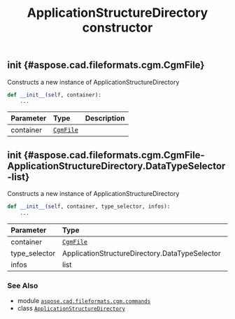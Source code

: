 ﻿---
title: ApplicationStructureDirectory constructor
second_title: Aspose.CAD for Python via .NET API References
description: 
type: docs
weight: 10
url: /python-net/aspose.cad.fileformats.cgm.commands/applicationstructuredirectory/__init__/
is_root: false
---

## __init__ {#aspose.cad.fileformats.cgm.CgmFile}

Constructs a new instance of ApplicationStructureDirectory



```python
def __init__(self, container):
    ...
```


| Parameter | Type | Description |
| :- | :- | :- |
| container | [`CgmFile`](/cad/python-net/aspose.cad.fileformats.cgm/cgmfile) |  |


## __init__ {#aspose.cad.fileformats.cgm.CgmFile-ApplicationStructureDirectory.DataTypeSelector-list}

Constructs a new instance of ApplicationStructureDirectory



```python
def __init__(self, container, type_selector, infos):
    ...
```


| Parameter | Type | Description |
| :- | :- | :- |
| container | [`CgmFile`](/cad/python-net/aspose.cad.fileformats.cgm/cgmfile) |  |
| type_selector | ApplicationStructureDirectory.DataTypeSelector |  |
| infos | list |  |



### See Also
* module [`aspose.cad.fileformats.cgm.commands`](../../)
* class [`ApplicationStructureDirectory`](/cad/python-net/aspose.cad.fileformats.cgm.commands/applicationstructuredirectory)
